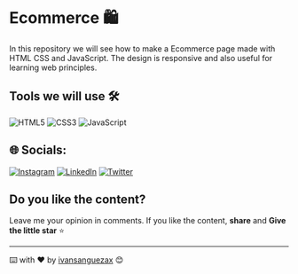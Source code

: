 # Ecommerce 🛍️ 

In this repository we will see how to make a Ecommerce  page made with HTML CSS and JavaScript. The design is responsive and also useful for learning web principles.

## Tools we will use 🛠️ 
![HTML5](https://img.shields.io/badge/html5-%23E34F26.svg?style=flat&logo=html5&logoColor=white) ![CSS3](https://img.shields.io/badge/css3-%231572B6.svg?style=flat&logo=css3&logoColor=white)  ![JavaScript](https://img.shields.io/badge/javascript-%23323330.svg?style=flat&logo=javascript&logoColor=%23F7DF1E)

## 🌐 Socials:
[![Instagram](https://img.shields.io/badge/Instagram-%23E4405F.svg?logo=Instagram&logoColor=white)](https://instagram.com/ivansanguezax) [![LinkedIn](https://img.shields.io/badge/LinkedIn-%230077B5.svg?logo=linkedin&logoColor=white)](https://linkedin.com/in/ivansanguezax) [![Twitter](https://img.shields.io/badge/Twitter-%231DA1F2.svg?logo=Twitter&logoColor=white)](https://twitter.com/ivansanguezax) 

## Do you like the content?

Leave me your opinion in comments.
If you like the content, **share** and **Give the little star** ⭐️

---
⌨️ with ❤️ by [ivansanguezax](https://github.com/ivansanguezax) 😊
